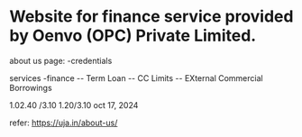 # Website for finance service provided by Oenvo (OPC) Private Limited.

about us page:
-credentials

services
-finance
  -- Term Loan
  -- CC Limits
  -- EXternal Commercial Borrowings

  1.02.40 /3.10
  1.20/3.10 oct 17, 2024

  refer:
  https://uja.in/about-us/